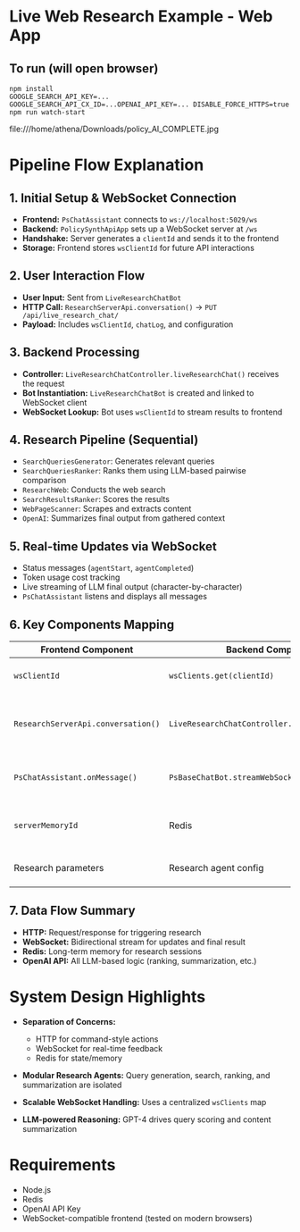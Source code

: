 # Live Web Research Example - Web App

## To run (will open browser)
```
npm install
GOOGLE_SEARCH_API_KEY=... GOOGLE_SEARCH_API_CX_ID=...OPENAI_API_KEY=... DISABLE_FORCE_HTTPS=true npm run watch-start
```

file:///home/athena/Downloads/policy_AI_COMPLETE.jpg



# Pipeline Flow Explanation

## 1. Initial Setup & WebSocket Connection

- **Frontend:** `PsChatAssistant` connects to `ws://localhost:5029/ws`
- **Backend:** `PolicySynthApiApp` sets up a WebSocket server at `/ws`
- **Handshake:** Server generates a `clientId` and sends it to the frontend
- **Storage:** Frontend stores `wsClientId` for future API interactions

## 2. User Interaction Flow

- **User Input:** Sent from `LiveResearchChatBot`
- **HTTP Call:** `ResearchServerApi.conversation()` → `PUT /api/live_research_chat/`
- **Payload:** Includes `wsClientId`, `chatLog`, and configuration

## 3. Backend Processing

- **Controller:** `LiveResearchChatController.liveResearchChat()` receives the request
- **Bot Instantiation:** `LiveResearchChatBot` is created and linked to WebSocket client
- **WebSocket Lookup:** Bot uses `wsClientId` to stream results to frontend

## 4. Research Pipeline (Sequential)

- `SearchQueriesGenerator`: Generates relevant queries
- `SearchQueriesRanker`: Ranks them using LLM-based pairwise comparison
- `ResearchWeb`: Conducts the web search
- `SearchResultsRanker`: Scores the results
- `WebPageScanner`: Scrapes and extracts content
- `OpenAI`: Summarizes final output from gathered context

## 5. Real-time Updates via WebSocket

- Status messages (`agentStart`, `agentCompleted`)
- Token usage cost tracking
- Live streaming of LLM final output (character-by-character)
- `PsChatAssistant` listens and displays all messages

## 6. Key Components Mapping

| Frontend Component                  | Backend Component                          | Purpose                             |
|-----------------------------------|-------------------------------------------|-----------------------------------|
| `wsClientId`                      | `wsClients.get(clientId)`                  | WebSocket client mapping           |
| `ResearchServerApi.conversation()` | `LiveResearchChatController.liveResearchChat()` | API endpoint for triggering research |
| `PsChatAssistant.onMessage()`     | `PsBaseChatBot.streamWebSocketResponses()` | Handle and display WebSocket messages |
| `serverMemoryId`                  | Redis                                     | Persistent memory for chat/costs   |
| Research parameters               | Research agent config                      | Control pipeline behavior          |

## 7. Data Flow Summary

- **HTTP:** Request/response for triggering research
- **WebSocket:** Bidirectional stream for updates and final result
- **Redis:** Long-term memory for research sessions
- **OpenAI API:** All LLM-based logic (ranking, summarization, etc.)

# System Design Highlights

- **Separation of Concerns:**
  - HTTP for command-style actions
  - WebSocket for real-time feedback
  - Redis for state/memory

- **Modular Research Agents:** Query generation, search, ranking, and summarization are isolated
- **Scalable WebSocket Handling:** Uses a centralized `wsClients` map
- **LLM-powered Reasoning:** GPT-4 drives query scoring and content summarization

# Requirements

- Node.js
- Redis
- OpenAI API Key
- WebSocket-compatible frontend (tested on modern browsers)
